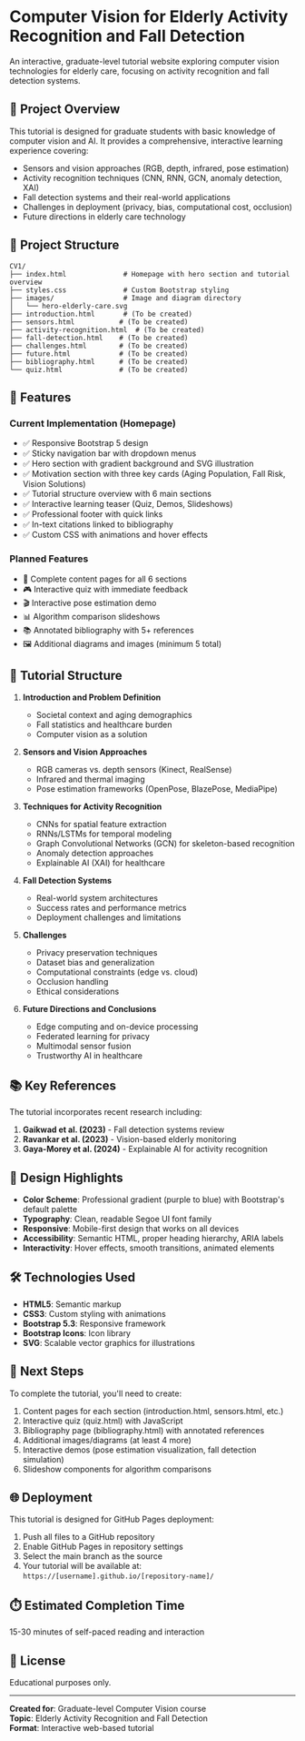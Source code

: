 # Computer Vision for Elderly Activity Recognition and Fall Detection

An interactive, graduate-level tutorial website exploring computer vision technologies for elderly care, focusing on activity recognition and fall detection systems.

## 🎯 Project Overview

This tutorial is designed for graduate students with basic knowledge of computer vision and AI. It provides a comprehensive, interactive learning experience covering:

- Sensors and vision approaches (RGB, depth, infrared, pose estimation)
- Activity recognition techniques (CNN, RNN, GCN, anomaly detection, XAI)
- Fall detection systems and their real-world applications
- Challenges in deployment (privacy, bias, computational cost, occlusion)
- Future directions in elderly care technology

## 📁 Project Structure

```
CV1/
├── index.html              # Homepage with hero section and tutorial overview
├── styles.css              # Custom Bootstrap styling
├── images/                 # Image and diagram directory
│   └── hero-elderly-care.svg
├── introduction.html       # (To be created)
├── sensors.html           # (To be created)
├── activity-recognition.html  # (To be created)
├── fall-detection.html    # (To be created)
├── challenges.html        # (To be created)
├── future.html            # (To be created)
├── bibliography.html      # (To be created)
└── quiz.html              # (To be created)
```

## 🚀 Features

### Current Implementation (Homepage)
- ✅ Responsive Bootstrap 5 design
- ✅ Sticky navigation bar with dropdown menus
- ✅ Hero section with gradient background and SVG illustration
- ✅ Motivation section with three key cards (Aging Population, Fall Risk, Vision Solutions)
- ✅ Tutorial structure overview with 6 main sections
- ✅ Interactive learning teaser (Quiz, Demos, Slideshows)
- ✅ Professional footer with quick links
- ✅ In-text citations linked to bibliography
- ✅ Custom CSS with animations and hover effects

### Planned Features
- 📝 Complete content pages for all 6 sections
- 🎮 Interactive quiz with immediate feedback
- 🎬 Interactive pose estimation demo
- 📊 Algorithm comparison slideshows
- 📚 Annotated bibliography with 5+ references
- 🖼️ Additional diagrams and images (minimum 5 total)

## 📖 Tutorial Structure

1. **Introduction and Problem Definition**
   - Societal context and aging demographics
   - Fall statistics and healthcare burden
   - Computer vision as a solution

2. **Sensors and Vision Approaches**
   - RGB cameras vs. depth sensors (Kinect, RealSense)
   - Infrared and thermal imaging
   - Pose estimation frameworks (OpenPose, BlazePose, MediaPipe)

3. **Techniques for Activity Recognition**
   - CNNs for spatial feature extraction
   - RNNs/LSTMs for temporal modeling
   - Graph Convolutional Networks (GCN) for skeleton-based recognition
   - Anomaly detection approaches
   - Explainable AI (XAI) for healthcare

4. **Fall Detection Systems**
   - Real-world system architectures
   - Success rates and performance metrics
   - Deployment challenges and limitations

5. **Challenges**
   - Privacy preservation techniques
   - Dataset bias and generalization
   - Computational constraints (edge vs. cloud)
   - Occlusion handling
   - Ethical considerations

6. **Future Directions and Conclusions**
   - Edge computing and on-device processing
   - Federated learning for privacy
   - Multimodal sensor fusion
   - Trustworthy AI in healthcare

## 📚 Key References

The tutorial incorporates recent research including:

1. **Gaikwad et al. (2023)** - Fall detection systems review
2. **Ravankar et al. (2023)** - Vision-based elderly monitoring
3. **Gaya-Morey et al. (2024)** - Explainable AI for activity recognition

## 🎨 Design Highlights

- **Color Scheme**: Professional gradient (purple to blue) with Bootstrap's default palette
- **Typography**: Clean, readable Segoe UI font family
- **Responsive**: Mobile-first design that works on all devices
- **Accessibility**: Semantic HTML, proper heading hierarchy, ARIA labels
- **Interactivity**: Hover effects, smooth transitions, animated elements

## 🛠️ Technologies Used

- **HTML5**: Semantic markup
- **CSS3**: Custom styling with animations
- **Bootstrap 5.3**: Responsive framework
- **Bootstrap Icons**: Icon library
- **SVG**: Scalable vector graphics for illustrations

## 📝 Next Steps

To complete the tutorial, you'll need to create:

1. Content pages for each section (introduction.html, sensors.html, etc.)
2. Interactive quiz (quiz.html) with JavaScript
3. Bibliography page (bibliography.html) with annotated references
4. Additional images/diagrams (at least 4 more)
5. Interactive demos (pose estimation visualization, fall detection simulation)
6. Slideshow components for algorithm comparisons

## 🌐 Deployment

This tutorial is designed for GitHub Pages deployment:

1. Push all files to a GitHub repository
2. Enable GitHub Pages in repository settings
3. Select the main branch as the source
4. Your tutorial will be available at: `https://[username].github.io/[repository-name]/`

## ⏱️ Estimated Completion Time

15-30 minutes of self-paced reading and interaction

## 📄 License

Educational purposes only.

---

**Created for**: Graduate-level Computer Vision course  
**Topic**: Elderly Activity Recognition and Fall Detection  
**Format**: Interactive web-based tutorial

